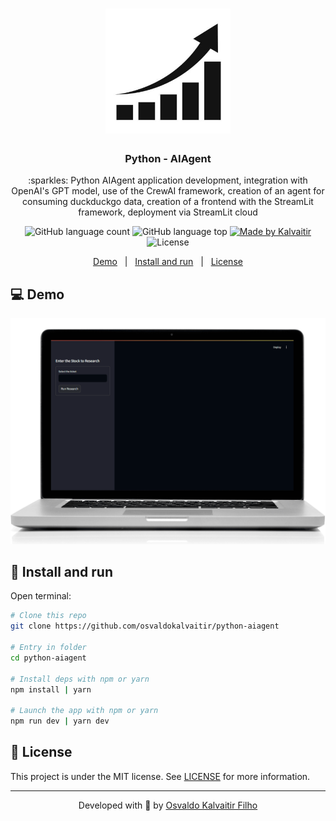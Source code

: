 <h1 align="center">
    <img src="/.github/assets/logo.png"
    width="200px"
    alt="Logo" />
</h1>

<h3 align="center">
  Python - AIAgent
</h3>

<p align="center">
  :sparkles: Python AIAgent application development, integration with OpenAI's GPT model, use of the CrewAI framework, creation of an agent for consuming duckduckgo data, creation of a frontend with the StreamLit framework, deployment via StreamLit cloud
</p>

<p align="center">
  <img alt="GitHub language count" src="https://img.shields.io/github/languages/count/osvaldokalvaitir/python-aiagent.svg?color=00A83A">

  <img alt="GitHub language top" src="https://img.shields.io/github/languages/top/osvaldokalvaitir/python-aiagent.svg?color=00A83A">

  <a href="https://kalvaitir.com/">
    <img alt="Made by Kalvaitir" src="https://img.shields.io/badge/made%20by-Kalvaitir-00A83A">
  </a>

  <img alt="License" src="https://img.shields.io/badge/license-MIT-00A83A">
</p>

<p align="center">
  <a href="#computer-demo">Demo</a>&nbsp;&nbsp;&nbsp;|&nbsp;&nbsp;&nbsp;<a href="#wrench-install-and-run">Install and run</a>&nbsp;&nbsp;&nbsp;|&nbsp;&nbsp;&nbsp;<a href="#memo-license">License</a>
</p>

## :computer: Demo

![Demo](/.github/assets/demo.gif)

## :wrench: Install and run

Open terminal:

```sh
# Clone this repo
git clone https://github.com/osvaldokalvaitir/python-aiagent

# Entry in folder
cd python-aiagent

# Install deps with npm or yarn
npm install | yarn

# Launch the app with npm or yarn
npm run dev | yarn dev
```

## :memo: License

This project is under the MIT license. See [LICENSE](/LICENSE) for more information.

---

<p align="center">
Developed with 💚 by <a href="https://www.linkedin.com/in/osvaldokalvaitir">Osvaldo Kalvaitir Filho</a>
</p>
